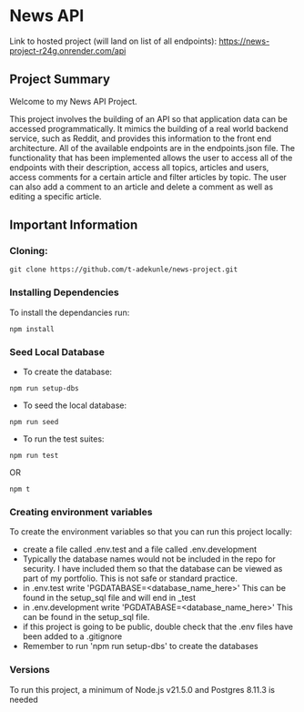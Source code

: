 # News API

Link to hosted project (will land on list of all endpoints):
https://news-project-r24g.onrender.com/api

## Project Summary
Welcome to my News API Project. 

This project involves the building of an API so that application data can be accessed programmatically. 
It mimics the building of a real world backend service, such as Reddit, and provides this information to the front end architecture. 
All of the available endpoints are in the endpoints.json file. 
The functionality that has been implemented allows the user to access all of the endpoints with their description, access all topics, articles and users, access comments for a certain article and filter articles by topic.
The user can also add a comment to an article and delete a comment as well as editing a specific article. 

## Important Information 

### Cloning:

```
git clone https://github.com/t-adekunle/news-project.git
```

### Installing Dependencies

To install the dependancies run:

```
npm install 
```

### Seed Local Database

- To create the database:
```
npm run setup-dbs
```

- To seed the local database:
```
npm run seed
```

- To run the test suites:
```
npm run test
```
OR
```
npm t
```

### Creating environment variables

To create the environment variables so that you can run this project locally:

- create a file called .env.test and a file called .env.development
- Typically the database names would not be included in the repo for security. I have included them so that the database can be viewed as part of my portfolio. This is not safe or standard practice. 
- in .env.test write 'PGDATABASE=<database_name_here>' This can be found in the setup_sql file and will end in _test
- in .env.development write 'PGDATABASE=<database_name_here>' This can be found in the setup_sql file.
- if this project is going to be public, double check that the .env files have been added to a .gitignore
- Remember to run 'npm run setup-dbs' to create the databases

### Versions

To run this project, a minimum of Node.js v21.5.0 and Postgres 8.11.3 is needed